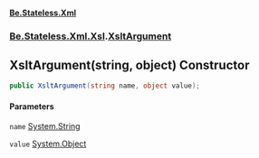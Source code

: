 #### [Be.Stateless.Xml](README.md 'README')
### [Be.Stateless.Xml.Xsl](Be.Stateless.Xml.Xsl.md 'Be.Stateless.Xml.Xsl').[XsltArgument](XsltArgument.md 'Be.Stateless.Xml.Xsl.XsltArgument')

## XsltArgument(string, object) Constructor

```csharp
public XsltArgument(string name, object value);
```
#### Parameters

<a name='Be.Stateless.Xml.Xsl.XsltArgument.XsltArgument(string,object).name'></a>

`name` [System.String](https://docs.microsoft.com/en-us/dotnet/api/System.String 'System.String')

<a name='Be.Stateless.Xml.Xsl.XsltArgument.XsltArgument(string,object).value'></a>

`value` [System.Object](https://docs.microsoft.com/en-us/dotnet/api/System.Object 'System.Object')